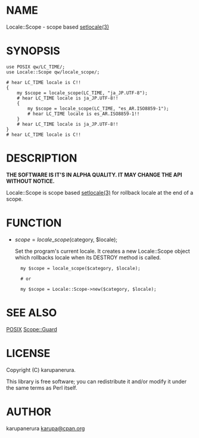 # NAME

Locale::Scope - scope based [setlocale(3)](http://man.he.net/man3/setlocale)

# SYNOPSIS

    use POSIX qw/LC_TIME/;
    use Locale::Scope qw/locale_scope/;

    # hear LC_TIME locale is C!!
    {
        my $scope = locale_scope(LC_TIME, "ja_JP.UTF-8");
        # hear LC_TIME locale is ja_JP.UTF-8!!
        {
            my $scope = locale_scope(LC_TIME, "es_AR.ISO8859-1");
            # hear LC_TIME locale is es_AR.ISO8859-1!!
        }
        # hear LC_TIME locale is ja_JP.UTF-8!!
    }
    # hear LC_TIME locale is C!!

# DESCRIPTION

__THE SOFTWARE IS IT'S IN ALPHA QUALITY. IT MAY CHANGE THE API WITHOUT NOTICE.__

Locale::Scope is scope based [setlocale(3)](http://man.he.net/man3/setlocale) for rollback locale at the end of a scope.

# FUNCTION

- $scope = locale\_scope($category, $locale);

    Set the program's current locale.
    It creates a new Locale::Scope object which rollbacks locale when its DESTROY method is called.

        my $scope = locale_scope($category, $locale);

        # or

        my $scope = Locale::Scope->new($category, $locale);

# SEE ALSO

[POSIX](https://metacpan.org/pod/POSIX)
[Scope::Guard](https://metacpan.org/pod/Scope::Guard)

# LICENSE

Copyright (C) karupanerura.

This library is free software; you can redistribute it and/or modify
it under the same terms as Perl itself.

# AUTHOR

karupanerura <karupa@cpan.org>
